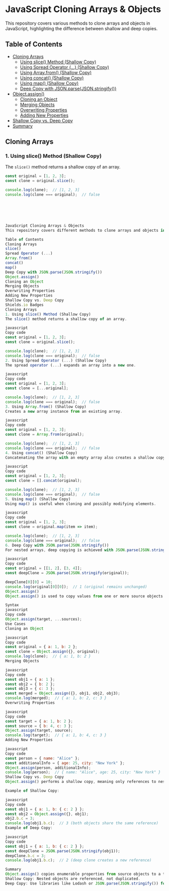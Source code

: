# JavaScript Cloning Arrays & Objects

This repository covers various methods to clone arrays and objects in JavaScript, highlighting the difference between shallow and deep copies.

## Table of Contents
- [Cloning Arrays](#cloning-arrays)
  - [Using slice() Method (Shallow Copy)](#1-using-slice-method-shallow-copy)
  - [Using Spread Operator (...) (Shallow Copy)](#2-using-spread-operator-shallow-copy)
  - [Using Array.from() (Shallow Copy)](#3-using-arrayfrom-shallow-copy)
  - [Using concat() (Shallow Copy)](#4-using-concat-shallow-copy)
  - [Using map() (Shallow Copy)](#5-using-map-shallow-copy)
  - [Deep Copy with JSON.parse(JSON.stringify())](#6-deep-copy-with-jsonparsejsonstringify)
- [Object.assign()](#objectassign)
  - [Cloning an Object](#cloning-an-object)
  - [Merging Objects](#merging-objects)
  - [Overwriting Properties](#overwriting-properties)
  - [Adding New Properties](#adding-new-properties)
- [Shallow Copy vs. Deep Copy](#shallow-copy-vs-deep-copy)
- [Summary](#summary)

## Cloning Arrays

### 1. Using slice() Method (Shallow Copy)
The `slice()` method returns a shallow copy of an array.

```javascript
const original = [1, 2, 3];
const clone = original.slice();

console.log(clone);  // [1, 2, 3]
console.log(clone === original);  // false






JavaScript Cloning Arrays & Objects
This repository covers different methods to clone arrays and objects in JavaScript, highlighting the difference between shallow and deep copies.

Table of Contents
Cloning Arrays
slice()
Spread Operator (...)
Array.from()
concat()
map()
Deep Copy with JSON.parse(JSON.stringify())
Object.assign()
Cloning an Object
Merging Objects
Overwriting Properties
Adding New Properties
Shallow Copy vs. Deep Copy
Shields.io Badges
Cloning Arrays
1. Using slice() Method (Shallow Copy)
The slice() method returns a shallow copy of an array.

javascript
Copy code
const original = [1, 2, 3];
const clone = original.slice();

console.log(clone);  // [1, 2, 3]
console.log(clone === original);  // false
2. Using Spread Operator (...) (Shallow Copy)
The spread operator (...) expands an array into a new one.

javascript
Copy code
const original = [1, 2, 3];
const clone = [...original];

console.log(clone);  // [1, 2, 3]
console.log(clone === original);  // false
3. Using Array.from() (Shallow Copy)
Creates a new array instance from an existing array.

javascript
Copy code
const original = [1, 2, 3];
const clone = Array.from(original);

console.log(clone);  // [1, 2, 3]
console.log(clone === original);  // false
4. Using concat() (Shallow Copy)
Concatenating the array with an empty array also creates a shallow copy.

javascript
Copy code
const original = [1, 2, 3];
const clone = [].concat(original);

console.log(clone);  // [1, 2, 3]
console.log(clone === original);  // false
5. Using map() (Shallow Copy)
Using map() is useful when cloning and possibly modifying elements.

javascript
Copy code
const original = [1, 2, 3];
const clone = original.map(item => item);

console.log(clone);  // [1, 2, 3]
console.log(clone === original);  // false
6. Deep Copy with JSON.parse(JSON.stringify())
For nested arrays, deep copying is achieved with JSON.parse(JSON.stringify()).

javascript
Copy code
const original = [[1, 2], [3, 4]];
const deepClone = JSON.parse(JSON.stringify(original));

deepClone[0][0] = 10;
console.log(original[0][0]);  // 1 (original remains unchanged)
Object.assign()
Object.assign() is used to copy values from one or more source objects to a target object.

Syntax
javascript
Copy code
Object.assign(target, ...sources);
Use Cases
Cloning an Object

javascript
Copy code
const original = { a: 1, b: 2 };
const clone = Object.assign({}, original);
console.log(clone);  // { a: 1, b: 2 }
Merging Objects

javascript
Copy code
const obj1 = { a: 1 };
const obj2 = { b: 2 };
const obj3 = { c: 3 };
const merged = Object.assign({}, obj1, obj2, obj3);
console.log(merged);  // { a: 1, b: 2, c: 3 }
Overwriting Properties

javascript
Copy code
const target = { a: 1, b: 2 };
const source = { b: 4, c: 3 };
Object.assign(target, source);
console.log(target);  // { a: 1, b: 4, c: 3 }
Adding New Properties

javascript
Copy code
const person = { name: "Alice" };
const additionalInfo = { age: 25, city: "New York" };
Object.assign(person, additionalInfo);
console.log(person);  // { name: "Alice", age: 25, city: "New York" }
Shallow Copy vs. Deep Copy
Object.assign() performs a shallow copy, meaning only references to nested objects are copied.

Example of Shallow Copy:

javascript
Copy code
const obj1 = { a: 1, b: { c: 2 } };
const obj2 = Object.assign({}, obj1);
obj2.b.c = 3;
console.log(obj1.b.c);  // 3 (both objects share the same reference)
Example of Deep Copy:

javascript
Copy code
const obj1 = { a: 1, b: { c: 2 } };
const deepClone = JSON.parse(JSON.stringify(obj1));
deepClone.b.c = 3;
console.log(obj1.b.c);  // 2 (deep clone creates a new reference)

Summary
Object.assign() copies enumerable properties from source objects to a target object.
Shallow Copy: Nested objects are referenced, not duplicated.
Deep Copy: Use libraries like Lodash or JSON.parse(JSON.stringify()) for deep cloning.